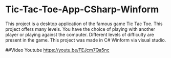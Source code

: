 # Tic-Tac-Toe-App-CSharp-Winform
This project is a desktop application of the famous game Tic Tac Toe. This project offers many levels.
You have the choice of playing with another player or playing against the computer. Different levels of difficulty are present in the game.
This project was made in C# Winform via visual studio.

##Video Youtube 
https://youtu.be/FEJcm7Qa5nc

